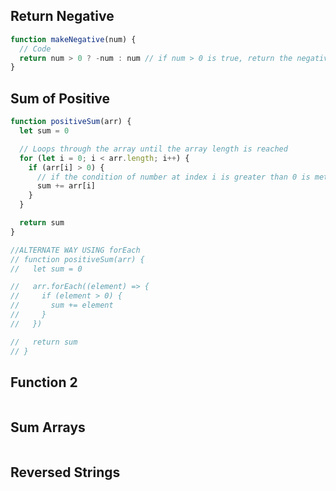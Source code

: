 ## Return Negative

```js
function makeNegative(num) {
  // Code
  return num > 0 ? -num : num // if num > 0 is true, return the negative of the parameter num. If false, return num.
}
```

## Sum of Positive

```js
function positiveSum(arr) {
  let sum = 0

  // Loops through the array until the array length is reached
  for (let i = 0; i < arr.length; i++) {
    if (arr[i] > 0) {
      // if the condition of number at index i is greater than 0 is met, add it to the sum
      sum += arr[i]
    }
  }

  return sum
}

//ALTERNATE WAY USING forEach
// function positiveSum(arr) {
//   let sum = 0

//   arr.forEach((element) => {
//     if (element > 0) {
//       sum += element
//     }
//   })

//   return sum
// }
```

## Function 2

```js

```

## Sum Arrays

```js

```

## Reversed Strings

```js

```
